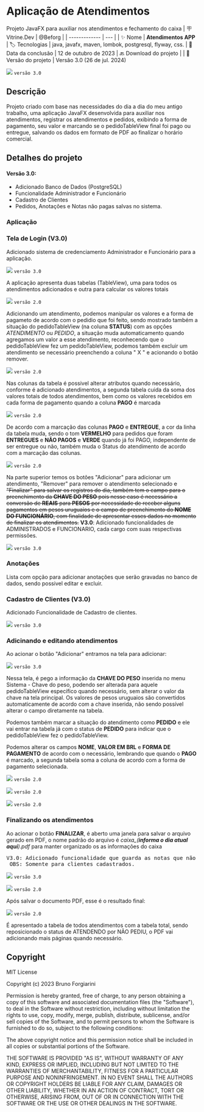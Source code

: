 # Aplicação de Atendimentos
Projeto JavaFX para auxiliar nos atendimentos e fechamento do caixa
| :placard: Vitrine.Dev |  @Beforg   |
| -------------  | --- |
| :sparkles: Nome        | **Atendimentos APP**
| :label: Tecnologias | java, javafx, maven, lombok, postgresql, flyway, css.
| :date: Data da conclusão       | 12 de outubro de 2023
| :back: Download do projeto | 
| :balloon: Versão do projeto | Versão 3.0 (26 de jul. 2024)

<!-- Inserir imagem com a #vitrinedev ao final do link -->
![](https://github.com/Beforg/assets/blob/main/atendapp3.0/app.png) `versão 3.0`

## Descrição
Projeto criado com base nas necessidades do dia a dia do meu antigo trabalho, uma aplicação JavaFX desenvolvida para auxiliar nos atendimentos, registrar os atendimentos e pedidos, exibindo a forma de pagamento, seu valor e marcando se o pedidoTableView final foi pago ou entregue, salvando os dados em formato de PDF ao finalizar o horário comercial.

## Detalhes do projeto

#### Versão 3.0:

- Adicionado Banco de Dados (PostgreSQL)
- Funcionalidade Administrador e Funcionário
- Cadastro de Clientes
- Pedidos, Anotações e Notas não pagas salvas no sistema.


### Aplicação

### Tela de Login (V3.0) 

Adicionado sistema de credenciamento Administrador e Funcionário para a aplicação. 

![](https://github.com/Beforg/assets/blob/main/atendapp3.0/login.png) `versão 3.0`

A aplicação apresenta duas tabelas (TableView), uma para todos os atendimentos adicionados e outra para calcular os valores totais

![](https://github.com/Beforg/assets/blob/main/imagem_2023-11-20_170132543.png) `versão 2.0`

Adicionando um atendimento, podemos manipular os valores e a forma de pagameto de acordo com o pedidio que foi feito, sendo mostrado também a situação do pedidoTableView (na coluna **STATUS**) com as opções *ATENDIMENTO* ou *PEDIDO*, a situação muda automaticamento quando agregamos um valor a esse atendimento, reconhecendo que o pedidoTableView fez um pedidoTableView, podemos também excluir um atendimento se necessário preenchendo a coluna " X " e acionando o botão remover.

![](https://github.com/Beforg/assets/blob/main/imagem_2023-11-20_170513989.png) `versão 2.0`

Nas colunas da tabela é possivel alterar atributos quando necessário, conforme é adicionado atendimentos, a segunda tabela cuida da soma dos valores totais de todos atendimentos, bem como os valores recebidos em cada forma de pagamento quando a coluna **PAGO** é marcada

![](https://github.com/Beforg/assets/blob/main/imagem_2023-11-20_170554919.png) `versão 2.0`

De acordo com a marcação das colunas **PAGO** e **ENTREGUE**, a cor da linha da tabela muda, sendo o tom **VERMELHO** para pedidos que foram **ENTREGUES** e **NÃO PAGOS** e **VERDE** quando já foi PAGO, independente de ser entregue ou não, também muda o Status do atendimento de acordo com a marcação das colunas.

![](https://github.com/Beforg/assets/blob/main/imagem_2023-11-20_170711789.png) `versão 2.0`

Na parte superior temos os botões "Adicionar" para adicionar um atendimento, "Remover" para remover o atendimento selecionado ~~e "Finalizar" para salvar os registros do dia, 
também tem o campo para o preenchimento da **CHAVE DO PESO** pois nesse caso é necessário a conversão de **REAIS** para **PESOS** por necessidade de receber alguns pagamentos em pesos uruguaios e o campo de preenchimento do **NOME DO FUNCIONÁRIO**, 
com finalidade de apresentar esses dados no momento de finalizar os atendimentos.~~ **V3.0**: Adicionado funcionalidades de ADMINISTRADOS e FUNCIONARIO, cada cargo com suas respectivas permissões. <br>

![](https://github.com/Beforg/assets/blob/main/atendapp3.0/funcionarios.png) `versão 3.0`

### Anotações

Lista com opção para adicionar anotações que serão gravadas no banco de dados, sendo possivel editar e excluir.

### Cadastro de Clientes (V3.0)

Adicionado Funcionalidade de Cadastro de clientes.

![](https://github.com/Beforg/assets/blob/main/atendapp3.0/cliente.png) `versão 3.0`

### Adicinando e editando atendimentos

Ao acionar o botão "Adicionar" entramos na tela para adicionar:

![](https://github.com/Beforg/assets/blob/main/atendapp3.0/add.png) `versão 3.0`

Nessa tela, é pego a informação da **CHAVE DO PESO** inserida no menu Sistema - Chave do peso, podendo ser alterada para aquele pedidoTableView específico quando necessário, sem alterar o valor da chave na tela principal.
Os valores de pesos uruguaios são convertidos automaticamente de acordo com a chave inserida, não sendo possível alterar o campo diretamente na tabela.

<p>Podemos também marcar a situação do atendimento como <strong>PEDIDO</strong> e ele vai entrar na tabela já com o status de <strong>PEDIDO</strong> para indicar que o pedidoTableView fez o pedidoTableView.</p>
<p>Podemos alterar os campos <strong>NOME</strong>, <strong>VALOR EM BRL</strong> e <strong>FORMA DE PAGAMENTO</strong> de acordo com o necessário, lembrando que quando o <strong>PAGO</strong> é marcado, a segunda tabela soma a coluna de acordo com a forma de pagamento selecionada.</p>

![](https://github.com/Beforg/assets/blob/main/imagem_2023-11-20_170846017.png) `versão 2.0`

![](https://github.com/Beforg/assets/blob/main/imagem_2023-11-20_170943691.png) `versão 2.0`

![](https://github.com/Beforg/assets/blob/main/imagem_2023-11-20_171020150.png) `versão 2.0`


### Finalizando os atendimentos
Ao acionar o botão **FINALIZAR**, é aberto uma janela para salvar o arquivo gerado em PDF, o nome padrão do arquivo é *caixa_(**informa o dia atual aqui**).pdf* para manter organizado os as informações do caixa<BR>
<pre>V3.0: Adicionado funcionalidade que guarda as notas que não foram pagas (após finalizar o caixa).<BR> OBS: Somente para clientes cadastrados. </pre>

![](https://github.com/Beforg/assets/blob/main/atendapp3.0/pendentes.png) `versão 3.0`

![](https://github.com/Beforg/assets/blob/main/imagem_2023-10-12_182938450.png) `versão 2.0`

Após salvar o documento PDF, esse é o resultado final:

![](https://github.com/Beforg/assets/blob/main/imagem_2023-10-12_183825714.png) `versão 2.0`

É apresentado a tabela de todos atendimentos com a tabela total, sendo reposicionado o status de ATENDENDO por NÃO PEDIU, o PDF vai adicionando mais páginas quando necessário.

## Copyright

MIT License

Copyright (c) 2023 Bruno Forgiarini

Permission is hereby granted, free of charge, to any person obtaining a copy
of this software and associated documentation files (the "Software"), to deal
in the Software without restriction, including without limitation the rights
to use, copy, modify, merge, publish, distribute, sublicense, and/or sell
copies of the Software, and to permit persons to whom the Software is
furnished to do so, subject to the following conditions:

The above copyright notice and this permission notice shall be included in all
copies or substantial portions of the Software.

THE SOFTWARE IS PROVIDED "AS IS", WITHOUT WARRANTY OF ANY KIND, EXPRESS OR
IMPLIED, INCLUDING BUT NOT LIMITED TO THE WARRANTIES OF MERCHANTABILITY,
FITNESS FOR A PARTICULAR PURPOSE AND NONINFRINGEMENT. IN NO EVENT SHALL THE
AUTHORS OR COPYRIGHT HOLDERS BE LIABLE FOR ANY CLAIM, DAMAGES OR OTHER
LIABILITY, WHETHER IN AN ACTION OF CONTRACT, TORT OR OTHERWISE, ARISING FROM,
OUT OF OR IN CONNECTION WITH THE SOFTWARE OR THE USE OR OTHER DEALINGS IN THE
SOFTWARE.

